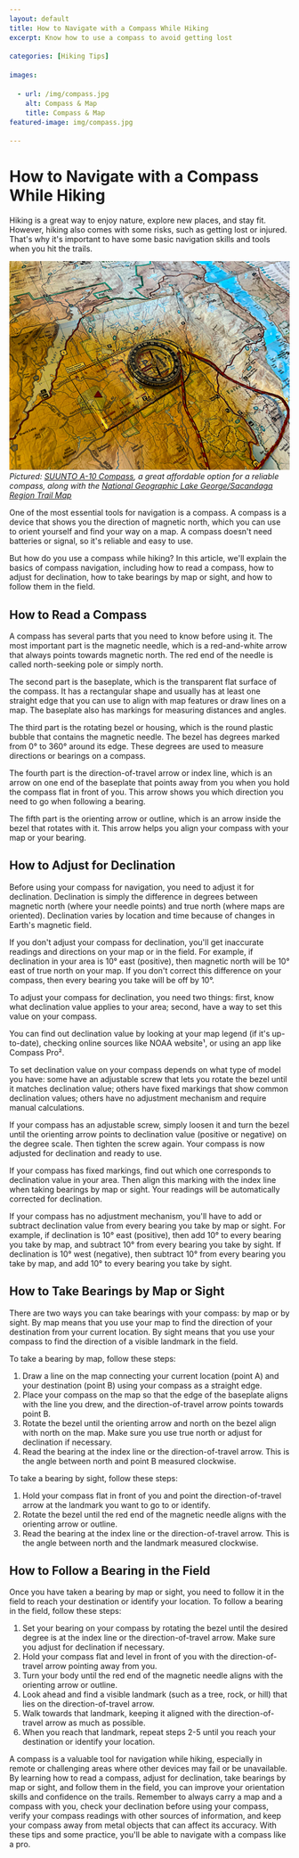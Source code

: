 ```yaml
---
layout: default
title: How to Navigate with a Compass While Hiking
excerpt: Know how to use a compass to avoid getting lost

categories: [Hiking Tips]

images:

  - url: /img/compass.jpg
    alt: Compass & Map
    title: Compass & Map
featured-image: img/compass.jpg

---
```


<h1>How to Navigate with a Compass While Hiking</h1>

<p>Hiking is a great way to enjoy nature, explore new places, and stay fit. However, hiking also comes with some risks, such as getting lost or injured. That's why it's important to have some basic navigation skills and tools when you hit the trails.

<img class="pure-img-responsive" src="/img/compass.jpg" alt="Compass & Map"><br>
<i>Pictured: <a href="https://www.amazon.com/gp/product/B00TRB49PK?ie=UTF8&psc=1&linkCode=ll1&tag=newyorktrai05-20&linkId=ba15dffaadf405a77656e98ea460708f&language=en_US&ref_=as_li_ss_tl" target="_blank">SUUNTO A-10 Compass</a>, a great affordable option for a reliable compass, along with the <a href="https://www.amazon.com/Lake-George-Great-Sacandaga-Illustrated/dp/1566953634?keywords=lake+george+national+geographic+hiking+map&qid=1679147011&sr=8-1-spons&psc=1&spLa=ZW5jcnlwdGVkUXVhbGlmaWVyPUFBNTBIRVVHV0dQS1EmZW5jcnlwdGVkSWQ9QTAzMjczNTcxT1czSUFaNURWNlpQJmVuY3J5cHRlZEFkSWQ9QTAwMzMxOTAySzJGVlJDVDlZVFE3JndpZGdldE5hbWU9c3BfYXRmJmFjdGlvbj1jbGlja1JlZGlyZWN0JmRvTm90TG9nQ2xpY2s9dHJ1ZQ%3D%3D&linkCode=ll1&tag=newyorktrai05-20&linkId=8b5142fd81fbe3d1260f6f677654d472&language=en_US&ref_=as_li_ss_tl" target="_blank">National Geographic Lake George/Sacandaga Region Trail Map</a></i>

<p>One of the most essential tools for navigation is a compass. A compass is a device that shows you the direction of magnetic north, which you can use to orient yourself and find your way on a map. A compass doesn't need batteries or signal, so it's reliable and easy to use.

<p>But how do you use a compass while hiking? In this article, we'll explain the basics of compass navigation, including how to read a compass, how to adjust for declination, how to take bearings by map or sight, and how to follow them in the field.

<h2>How to Read a Compass</h2>

<p>A compass has several parts that you need to know before using it. The most important part is the magnetic needle, which is a red-and-white arrow that always points towards magnetic north. The red end of the needle is called north-seeking pole or simply north.

<p>The second part is the baseplate, which is the transparent flat surface of the compass. It has a rectangular shape and usually has at least one straight edge that you can use to align with map features or draw lines on a map. The baseplate also has markings for measuring distances and angles.

<p>The third part is the rotating bezel or housing, which is the round plastic bubble that contains the magnetic needle. The bezel has degrees marked from 0° to 360° around its edge. These degrees are used to measure directions or bearings on a compass.

<p>The fourth part is the direction-of-travel arrow or index line, which is an arrow on one end of the baseplate that points away from you when you hold the compass flat in front of you. This arrow shows you which direction you need to go when following a bearing.

<p>The fifth part is the orienting arrow or outline, which is an arrow inside the bezel that rotates with it. This arrow helps you align your compass with your map or your bearing.

<h2>How to Adjust for Declination</h2>

<p>Before using your compass for navigation, you need to adjust it for declination. Declination is simply the difference in degrees between magnetic north (where your needle points) and true north (where maps are oriented). Declination varies by location and time because of changes in Earth's magnetic field.

<p>If you don't adjust your compass for declination, you'll get inaccurate readings and directions on your map or in the field. For example, if declination in your area is 10° east (positive), then magnetic north will be 10° east of true north on your map. If you don't correct this difference on your compass, then every bearing you take will be off by 10°.

<p>To adjust your compass for declination, you need two things: first, know what declination value applies to your area; second,
have a way to set this value on your compass.

<p>You can find out declination value by looking at your map legend (if it's up-to-date), checking online sources like NOAA website¹, or using an app like Compass Pro².

<p>To set declination value on your compass depends on what type of model you have: some have an adjustable screw that lets you rotate the bezel until it matches declination value; others have fixed markings that show common declination values; others have no adjustment mechanism and require manual calculations.

<p>If your compass has an adjustable screw, simply loosen it and turn the bezel until
the orienting arrow points to declination value (positive or negative) on the degree scale. Then tighten the screw again. Your compass is now adjusted for declination and ready to use.

<p>If your compass has fixed markings, find out which one corresponds to declination value in your area. Then align this marking with the index line when taking bearings by map or sight. Your readings will be automatically corrected for declination.

<p>If your compass has no adjustment mechanism, you'll have to add or subtract declination value from every bearing you take by map or sight. For example, if declination is 10° east (positive), then add 10° to every bearing you take by map,
and subtract 10° from every bearing you take by sight. If declination is 10° west (negative), then subtract 10° from every bearing you take by map, and add 10° to every bearing you take by sight.

<h2>How to Take Bearings by Map or Sight</h2>

<p>There are two ways you can take bearings with your compass: by map or by sight. By map means that you use your map to find the direction of your destination from your current location. By sight means that you use your compass to find the direction of a visible landmark in the field.

<p>To take a bearing by map, follow these steps:

<ol>
<li>Draw a line on the map connecting your current location (point A) and your destination (point B) using your compass as a straight edge.</li>
<li>Place your compass on the map so that the edge of the baseplate aligns with the line you drew, and the direction-of-travel arrow points towards point B.</li>
<li>Rotate the bezel until the orienting arrow and north on the bezel align with north on the map. Make sure you use true north or adjust for declination if necessary.</li>
<li>Read the bearing at the index line or the direction-of-travel arrow. This is the angle between north and point B measured clockwise.</li>
</ol>

<p>To take a bearing by sight, follow these steps:

<ol>
<li>Hold your compass flat in front of you and point the direction-of-travel arrow at the landmark you want to go to or identify.</li>
<li>Rotate the bezel until the red end of the magnetic needle aligns with the orienting arrow or outline.</li>
<li>Read the bearing at the index line or the direction-of-travel arrow. This is the angle between north and the landmark measured clockwise.</li>
</ol>

<h2>How to Follow a Bearing in the Field</h2>

<p>Once you have taken a bearing by map or sight, you need to follow it in the field to reach your destination or identify your location. To follow a bearing in the field, follow these steps:

<ol>
<li>Set your bearing on your compass by rotating the bezel until the desired degree is at the index line or the direction-of-travel arrow. Make sure you adjust for declination if necessary.</li>
<li>Hold your compass flat and level in front of you with the direction-of-travel arrow pointing away from you. </li>
<li>Turn your body until the red end of the magnetic needle aligns with the orienting arrow or outline.</li>
<li>Look ahead and find a visible landmark (such as a tree, rock, or hill) that lies on the direction-of-travel arrow.</li>
<li>Walk towards that landmark, keeping it aligned with the direction-of-travel arrow as much as possible.</li>
<li>When you reach that landmark, repeat steps 2-5 until you reach your destination or identify your location.</li>
</ol>
<p>A compass is a valuable tool for navigation while hiking, especially in remote or challenging areas where other devices may fail or be unavailable. By learning how to read a compass, adjust for declination, take bearings by map or sight, and follow them in the field, you can improve your orientation skills and confidence on the trails. Remember to always carry a map and a compass with you, check your declination before using your compass, verify your compass readings with other sources of information, and keep your compass away from metal objects that can affect its accuracy. With these tips and some practice, you'll be able to navigate with a compass like a pro.



